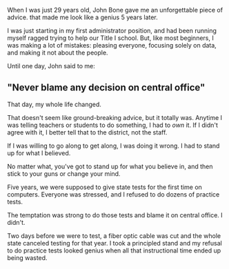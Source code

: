 When I was just 29 years old, John Bone gave me an unforgettable piece of advice. that made me look like a genius 5 years later.

I was just starting in my first administrator position, and had been running myself ragged trying to help our Title I school. But, like most beginners, I was making a lot of mistakes: pleasing everyone, focusing solely on data, and making it not about the people.

Until one day, John said to me:
## "Never blame any decision on central office"

That day, my whole life changed.

That doesn't seem like ground-breaking advice, but it totally was. Anytime I was telling teachers or students to do something, I had to _own_ it. If I didn't agree with it, I better tell that to the district, not the staff. 

If I was willing to go along to get along, I was doing it wrong. I had to stand up for what I believed. 

No matter what, you've got to stand up for what you believe in, and then stick to your guns or change your mind. 

Five years, we were supposed to give state tests for the first time on computers. Everyone was stressed, and I refused to do dozens of practice tests. 

The temptation was strong to do those tests and blame it on central office. I didn't.

Two days before we were to test, a fiber optic cable was cut and the whole state canceled testing for that year. I took a principled stand and my refusal to do practice tests looked genius when all that instructional time ended up being wasted.